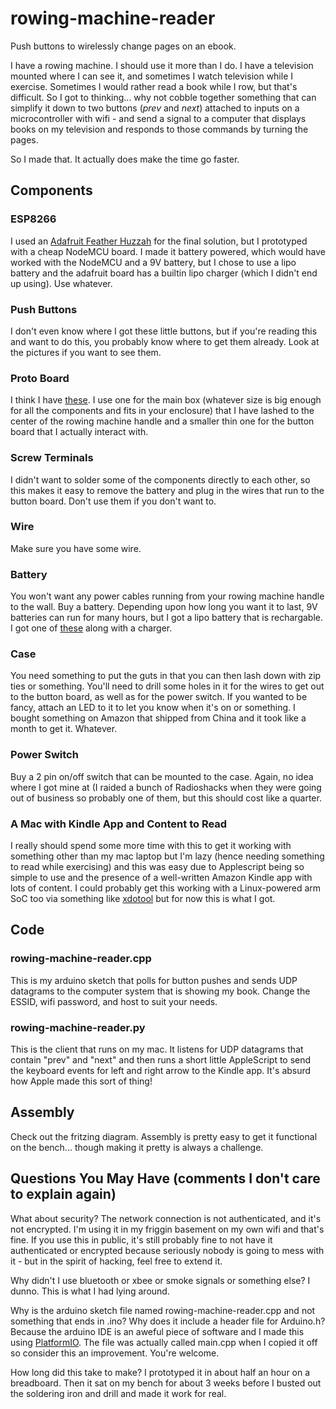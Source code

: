 # rowing-machine-reader
Push buttons to wirelessly change pages on an ebook.

I have a rowing machine. I should use it more than I do. I have a television mounted where I can see it,
and sometimes I watch television while I exercise. Sometimes I would rather read a book while I row, but
that's difficult. So I got to thinking... why not cobble together something that can simplify it down to
two buttons (_prev_ and _next_) attached to inputs on a microcontroller with wifi - and send a signal to
a computer that displays books on my television and responds to those commands by turning the pages.

So I made that. It actually does make the time go faster.

## Components

### ESP8266
I used an [Adafruit Feather Huzzah](https://learn.adafruit.com/adafruit-feather-huzzah-esp8266) for the
final solution, but I prototyped with a cheap NodeMCU board. I made it battery powered, which would have
worked with the NodeMCU and a 9V battery, but I chose to use a lipo battery and the adafruit board has a
builtin lipo charger (which I didn't end up using). Use whatever.

### Push Buttons
I don't even know where I got these little buttons, but if you're reading this and want to do this, you
probably know where to get them already. Look at the pictures if you want to see them.

### Proto Board
I think I have [these](https://www.amazon.com/Double-Sided-Board-Prototype-Paxcoo/dp/B01N3161JP/ref=sr_1_3?ie=UTF8&qid=1530323740&sr=8-3&keywords=circuit+proto+board).
I use one for the main box (whatever size is big enough for all the components and fits in your enclosure)
that I have lashed to the center of the rowing machine handle and a smaller thin one for the button board
that I actually interact with.

### Screw Terminals
I didn't want to solder some of the components directly to each other, so this makes it easy to remove
the battery and plug in the wires that run to the button board. Don't use them if you don't want to.

### Wire
Make sure you have some wire.

### Battery
You won't want any power cables running from your rowing machine handle to the wall. Buy a battery. Depending
upon how long you want it to last, 9V batteries can run for many hours, but I got a lipo battery that
is rechargable. I got one of [these](https://www.adafruit.com/product/1578) along with a charger.

### Case
You need something to put the guts in that you can then lash down with zip ties or something. You'll need
to drill some holes in it for the wires to get out to the button board, as well as for the power
switch. If you wanted to be fancy, attach an LED to it to let you know when it's on or something. I
bought something on Amazon that shipped from China and it took like a month to get it. Whatever.

### Power Switch
Buy a 2 pin on/off switch that can be mounted to the case. Again, no idea where I got mine at (I raided
a bunch of Radioshacks when they were going out of business so probably one of them, but this should cost
like a quarter.

### A Mac with Kindle App and Content to Read
I really should spend some more time with this to get it working with something other than my mac laptop
but I'm lazy (hence needing something to read while exercising) and this was easy due to Applescript
being so simple to use and the presence of a well-written Amazon Kindle app with lots of content. I
could probably get this working with a Linux-powered arm SoC too via something like [xdotool](https://github.com/jordansissel/xdotool)
but for now this is what I got.

## Code

### rowing-machine-reader.cpp
This is my arduino sketch that polls for button pushes and sends UDP datagrams to the computer system
that is showing my book. Change the ESSID, wifi password, and host to suit your needs.

### rowing-machine-reader.py
This is the client that runs on my mac. It listens for UDP datagrams that contain "prev" and "next"
and then runs a short little AppleScript to send the keyboard events for left and right arrow to the
Kindle app. It's absurd how Apple made this sort of thing!

## Assembly
Check out the fritzing diagram. Assembly is pretty easy to get it functional on the bench... though
making it pretty is always a challenge.

## Questions You May Have (comments I don't care to explain again)
What about security? The network connection is not authenticated, and it's not encrypted. I'm using
it in my friggin basement on my own wifi and that's fine. If you use this in public, it's still
probably fine to not have it authenticated or encrypted because seriously nobody is going to mess
with it - but in the spirit of hacking, feel free to extend it.

Why didn't I use bluetooth or xbee or smoke signals or something else? I dunno. This is what I had
lying around.

Why is the arduino sketch file named rowing-machine-reader.cpp and not something that ends in
.ino? Why does it include a header file for Arduino.h? Because the arduino IDE is an aweful piece
of software and I made this using [PlatformIO](https://platformio.org/). The file was actually
called main.cpp when I copied it off so consider this an improvement. You're welcome.

How long did this take to make? I prototyped it in about half an hour on a breadboard. Then it sat
on my bench for about 3 weeks before I busted out the soldering iron and drill and made it work
for real.
